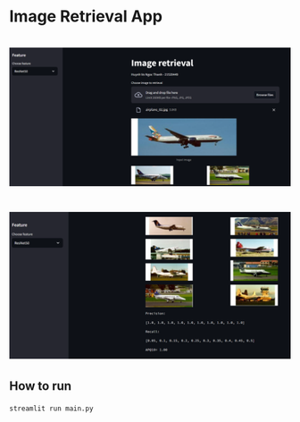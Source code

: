 #  Image Retrieval App
<div align="center">
 <h1> <img src="./git_public/picture1.png" width="1000px"></h1>
 <h1><img src="./git_public/picture2.png" width="850px"></h1>
</div>

## How to run

```streamlit run main.py```
